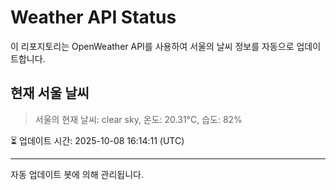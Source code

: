 
# Weather API Status

이 리포지토리는 OpenWeather API를 사용하여 서울의 날씨 정보를 자동으로 업데이트합니다.

## 현재 서울 날씨
> 서울의 현재 날씨: clear sky, 온도: 20.31°C, 습도: 82%

⏳ 업데이트 시간: 2025-10-08 16:14:11 (UTC)

---
자동 업데이트 봇에 의해 관리됩니다.
